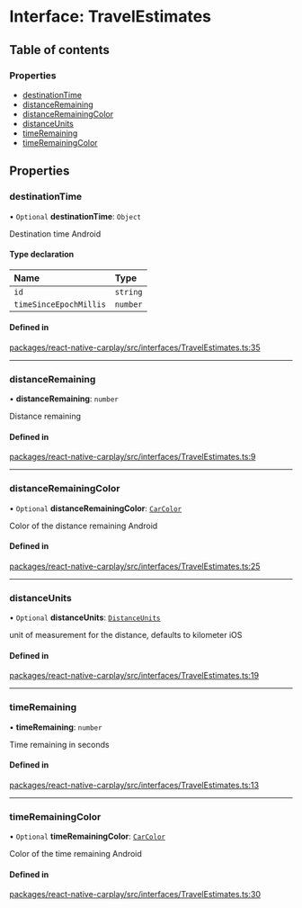 # Interface: TravelEstimates

## Table of contents

### Properties

- [destinationTime](/docs/TravelEstimates.md#destinationtime)
- [distanceRemaining](/docs/TravelEstimates.md#distanceremaining)
- [distanceRemainingColor](/docs/TravelEstimates.md#distanceremainingcolor)
- [distanceUnits](/docs/TravelEstimates.md#distanceunits)
- [timeRemaining](/docs/TravelEstimates.md#timeremaining)
- [timeRemainingColor](/docs/TravelEstimates.md#timeremainingcolor)

## Properties

### destinationTime

• `Optional` **destinationTime**: `Object`

Destination time
 Android

#### Type declaration

| Name | Type |
| :------ | :------ |
| `id` | `string` |
| `timeSinceEpochMillis` | `number` |

#### Defined in

[packages/react-native-carplay/src/interfaces/TravelEstimates.ts:35](https://github.com/birkir/react-native-carplay/blob/2f9bd9c/packages/react-native-carplay/src/interfaces/TravelEstimates.ts#L35)

___

### distanceRemaining

• **distanceRemaining**: `number`

Distance remaining

#### Defined in

[packages/react-native-carplay/src/interfaces/TravelEstimates.ts:9](https://github.com/birkir/react-native-carplay/blob/2f9bd9c/packages/react-native-carplay/src/interfaces/TravelEstimates.ts#L9)

___

### distanceRemainingColor

• `Optional` **distanceRemainingColor**: [`CarColor`](/docs/Exports.md#carcolor)

Color of the distance remaining
 Android

#### Defined in

[packages/react-native-carplay/src/interfaces/TravelEstimates.ts:25](https://github.com/birkir/react-native-carplay/blob/2f9bd9c/packages/react-native-carplay/src/interfaces/TravelEstimates.ts#L25)

___

### distanceUnits

• `Optional` **distanceUnits**: [`DistanceUnits`](/docs/Exports.md#distanceunits)

unit of measurement for the
distance, defaults to kilometer
 iOS

#### Defined in

[packages/react-native-carplay/src/interfaces/TravelEstimates.ts:19](https://github.com/birkir/react-native-carplay/blob/2f9bd9c/packages/react-native-carplay/src/interfaces/TravelEstimates.ts#L19)

___

### timeRemaining

• **timeRemaining**: `number`

Time remaining in seconds

#### Defined in

[packages/react-native-carplay/src/interfaces/TravelEstimates.ts:13](https://github.com/birkir/react-native-carplay/blob/2f9bd9c/packages/react-native-carplay/src/interfaces/TravelEstimates.ts#L13)

___

### timeRemainingColor

• `Optional` **timeRemainingColor**: [`CarColor`](/docs/Exports.md#carcolor)

Color of the time remaining
 Android

#### Defined in

[packages/react-native-carplay/src/interfaces/TravelEstimates.ts:30](https://github.com/birkir/react-native-carplay/blob/2f9bd9c/packages/react-native-carplay/src/interfaces/TravelEstimates.ts#L30)
